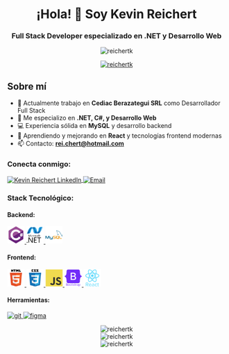 <h1 align="center">¡Hola! 👋 Soy Kevin Reichert</h1>
<h3 align="center">Full Stack Developer especializado en .NET y Desarrollo Web</h3>

<p align="center">
  <img src="https://komarev.com/ghpvc/?username=reichertk&label=Visitas%20al%20perfil&color=0e75b6&style=flat" alt="reichertk" />
</p>

<div align="center">
  <a href="https://github.com/ryo-ma/github-profile-trophy">
    <img src="https://github-profile-trophy.vercel.app/?username=reichertk&theme=nord&column=4&row=1" alt="reichertk" />
  </a>
</div>

<h2 align="left">Sobre mí</h2>

- 🔭 Actualmente trabajo en **Cediac Berazategui SRL** como Desarrollador Full Stack
- 🌱 Me especializo en **.NET, C#, y Desarrollo Web**
- 💻 Experiencia sólida en **MySQL** y desarrollo backend
- 🚀 Aprendiendo y mejorando en **React** y tecnologías frontend modernas
- 📫 Contacto: **rei.chert@hotmail.com**

<h3 align="left">Conecta conmigo:</h3>
<p align="left">
  <a href="https://linkedin.com/in/kevin-reichert" target="blank">
    <img align="center" src="https://raw.githubusercontent.com/rahuldkjain/github-profile-readme-generator/master/src/images/icons/Social/linked-in-alt.svg" alt="Kevin Reichert LinkedIn" height="30" width="40" />
  </a>
  <a href="mailto:rei.chert@hotmail.com">
    <img align="center" src="https://raw.githubusercontent.com/maurodesouza/profile-readme-generator/master/src/assets/icons/social/microsoft-outlook/default.svg" alt="Email" height="30" width="40" />
  </a>
</p>

<h3 align="left">Stack Tecnológico:</h3>

<h4>Backend:</h4>
<p align="left">
  <a href="https://www.w3schools.com/cs/" target="_blank" rel="noreferrer">
    <img src="https://raw.githubusercontent.com/devicons/devicon/master/icons/csharp/csharp-original.svg" alt="csharp" width="40" height="40"/>
  </a>
  <a href="https://dotnet.microsoft.com/" target="_blank" rel="noreferrer">
    <img src="https://raw.githubusercontent.com/devicons/devicon/master/icons/dot-net/dot-net-original-wordmark.svg" alt="dotnet" width="40" height="40"/>
  </a>
  <a href="https://www.mysql.com/" target="_blank" rel="noreferrer">
    <img src="https://raw.githubusercontent.com/devicons/devicon/master/icons/mysql/mysql-original-wordmark.svg" alt="mysql" width="40" height="40"/>
  </a>
</p>

<h4>Frontend:</h4>
<p align="left">
  <a href="https://www.w3.org/html/" target="_blank" rel="noreferrer">
    <img src="https://raw.githubusercontent.com/devicons/devicon/master/icons/html5/html5-original-wordmark.svg" alt="html5" width="40" height="40"/>
  </a>
  <a href="https://www.w3schools.com/css/" target="_blank" rel="noreferrer">
    <img src="https://raw.githubusercontent.com/devicons/devicon/master/icons/css3/css3-original-wordmark.svg" alt="css3" width="40" height="40"/>
  </a>
  <a href="https://developer.mozilla.org/en-US/docs/Web/JavaScript" target="_blank" rel="noreferrer">
    <img src="https://raw.githubusercontent.com/devicons/devicon/master/icons/javascript/javascript-original.svg" alt="javascript" width="40" height="40"/>
  </a>
  <a href="https://getbootstrap.com" target="_blank" rel="noreferrer">
    <img src="https://raw.githubusercontent.com/devicons/devicon/master/icons/bootstrap/bootstrap-plain-wordmark.svg" alt="bootstrap" width="40" height="40"/>
  </a>
  <a href="https://reactjs.org/" target="_blank" rel="noreferrer">
    <img src="https://raw.githubusercontent.com/devicons/devicon/master/icons/react/react-original-wordmark.svg" alt="react" width="40" height="40"/>
  </a>
</p>

<h4>Herramientas:</h4>
<p align="left">
  <a href="https://git-scm.com/" target="_blank" rel="noreferrer">
    <img src="https://www.vectorlogo.zone/logos/git-scm/git-scm-icon.svg" alt="git" width="40" height="40"/>
  </a>
  <a href="https://www.figma.com/" target="_blank" rel="noreferrer">
    <img src="https://www.vectorlogo.zone/logos/figma/figma-icon.svg" alt="figma" width="40" height="40"/>
  </a>
</p>

<div align="center">
  <img src="https://github-readme-stats.vercel.app/api/top-langs?username=reichertk&show_icons=true&locale=es&layout=compact&theme=nord" alt="reichertk" />
</div>

<div align="center">
  <img src="https://github-readme-stats.vercel.app/api?username=reichertk&show_icons=true&locale=es&theme=nord" alt="reichertk" />
</div>

<div align="center">
  <img src="https://github-readme-streak-stats.herokuapp.com/?user=reichertk&theme=nord" alt="reichertk" />
</div>
